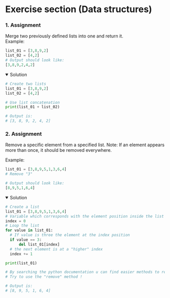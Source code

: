 # Exercise section (Data structures)

### 1. Assignment

Merge two previously defined lists into one and return it.<br>
Example:

```python
list_01 = [3,8,9,2]
list_02 = [4,2]
# Output should look like:
[3,8,9,2,4,2]

```

<details open>
<summary>Solution</summary>

  ```python
 # Create two lists
list_01 = [3,8,9,2]
list_02 = [4,2]

# Use list concatenation
print(list_01 + list_02)

# Output is:
# [3, 8, 9, 2, 4, 2]  
 ``` 
  
</details>


### 2. Assignment

Remove a specific element from a specified list.
Note: If an element appears more than once, it should be removed everywhere.

Example:

```python
list_01 = [3,8,9,5,1,3,6,4]
# Remove "3"

# Output should look like:
[8,9,5,1,6,4]

```

<details open>
<summary>Solution</summary>

  ```python
# Create a list
list_01 = [3,8,9,5,1,3,6,4]
# Variable which corresponds with the element position inside the list
index = 0
# Loop the list
for value in list_01:
    # If value is three the element at the index position
    if value == 3:
        del list_01[index]
    # the next element is at a "higher" index
    index += 1

print(list_01)

# By searching the python documentation u can find easier methods to remove an element
# Try to use the "remove" method !

# Output is:
# [8, 9, 5, 1, 6, 4]
 ``` 

